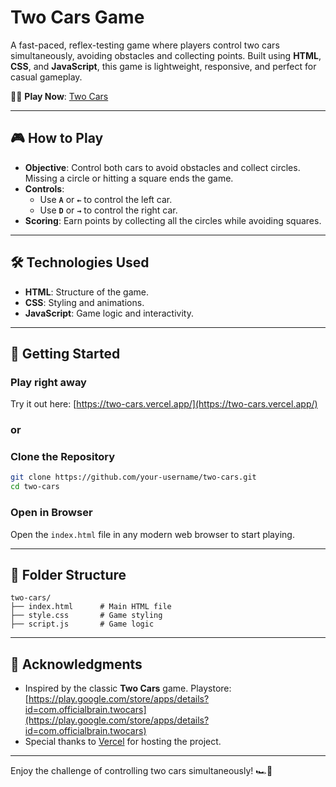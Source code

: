 
# Two Cars Game

A fast-paced, reflex-testing game where players control two cars simultaneously, avoiding obstacles and collecting points. Built using **HTML**, **CSS**, and **JavaScript**, this game is lightweight, responsive, and perfect for casual gameplay.

🚗🚗 **Play Now**: [Two Cars](https://two-cars.vercel.app/)

---

## 🎮 **How to Play**

- **Objective**: Control both cars to avoid obstacles and collect circles. Missing a circle or hitting a square ends the game.
- **Controls**:
  - Use **`A`** or **`←`** to control the left car.
  - Use **`D`** or **`→`** to control the right car.
- **Scoring**: Earn points by collecting all the circles while avoiding squares.

---

## 🛠️ **Technologies Used**

- **HTML**: Structure of the game.
- **CSS**: Styling and animations.
- **JavaScript**: Game logic and interactivity.

---

## 🚀 **Getting Started**

### Play right away

Try it out here: [https://two-cars.vercel.app/](https://two-cars.vercel.app/)

### or

### Clone the Repository

```bash
git clone https://github.com/your-username/two-cars.git
cd two-cars
```

### Open in Browser

Open the `index.html` file in any modern web browser to start playing.

---

## 📂 **Folder Structure**

```
two-cars/
├── index.html      # Main HTML file
├── style.css       # Game styling
├── script.js       # Game logic
```

---

## 🎉 **Acknowledgments**

- Inspired by the classic **Two Cars** game. Playstore: [https://play.google.com/store/apps/details?id=com.officialbrain.twocars](https://play.google.com/store/apps/details?id=com.officialbrain.twocars)
- Special thanks to [Vercel](https://vercel.com/) for hosting the project.

---

Enjoy the challenge of controlling two cars simultaneously! 🏎️💨
